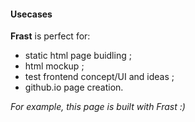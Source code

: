 #### Usecases

**Frast** is perfect for:

- static html page buidling ;
- html mockup ;
- test frontend concept/UI and ideas ;
- github.io page creation.

_For example, this page is built with Frast :)_